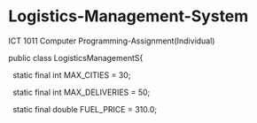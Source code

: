 # Logistics-Management-System

ICT 1011 Computer Programming-Assignment(Individual)

public class LogisticsManagementS{

    static final int MAX\_CITIES = 30;

    static final int MAX\_DELIVERIES = 50;

    static final double FUEL\_PRICE = 310.0;



